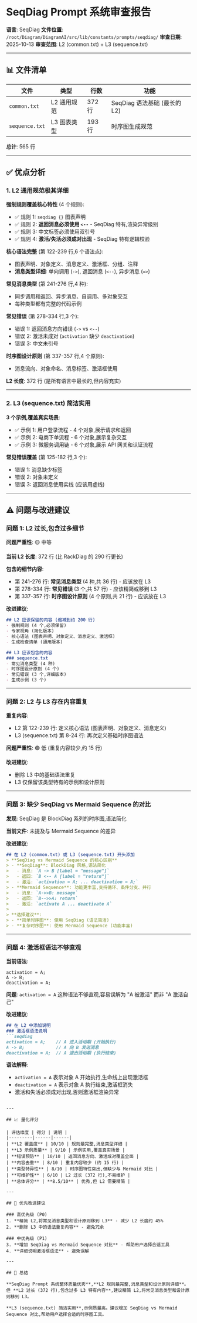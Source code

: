 # SeqDiag Prompt 系统审查报告

**语言**: SeqDiag
**文件位置**: `/root/Diagram/DiagramAI/src/lib/constants/prompts/seqdiag/`
**审查日期**: 2025-10-13
**审查范围**: L2 (common.txt) + L3 (sequence.txt)

---

## 📊 文件清单

| 文件 | 类型 | 行数 | 功能 |
|------|------|------|------|
| `common.txt` | L2 通用规范 | 372 行 | SeqDiag 语法基础 (最长的 L2) |
| `sequence.txt` | L3 图表类型 | 193 行 | 时序图生成规范 |

**总计**: 565 行

---

## ✅ 优点分析

### 1. L2 通用规范极其详细

**强制规则覆盖核心特性** (4 个规则):
- ✅ 规则 1: `seqdiag {}` 图表声明
- ✅ 规则 2: **返回消息必须使用 `<--`** - SeqDiag 特有,渲染异常级别
- ✅ 规则 3: 中文标签必须使用双引号
- ✅ 规则 4: **激活/失活必须成对出现** - SeqDiag 特有逻辑校验

**核心语法完整** (第 122-239 行,6 个语法点):
- 图表声明、对象定义、消息定义、激活框、分组、注释
- **消息类型详细**: 单向调用 (`->`), 返回消息 (`<--`), 异步消息 (`=>`)

**常见消息类型** (第 241-276 行,4 种):
- 同步调用和返回、异步消息、自调用、多对象交互
- 每种类型都有完整的代码示例

**常见错误** (第 278-334 行,3 个):
- 错误 1: 返回消息方向错误 (`->` vs `<--`)
- 错误 2: 激活未成对 (`activation` 缺少 `deactivation`)
- 错误 3: 中文未引号

**时序图设计原则** (第 337-357 行,4 个原则):
- 消息流向、对象命名、消息标签、激活框使用

**L2 长度**: 372 行 (是所有语言中最长的,但内容充实)

---

### 2. L3 (sequence.txt) 简洁实用

**3 个示例,覆盖真实场景**:
- ✅ 示例 1: 用户登录流程 - 4 个对象,展示请求和返回
- ✅ 示例 2: 电商下单流程 - 6 个对象,展示复杂交互
- ✅ 示例 3: 微服务调用链 - 6 个对象,展示 API 网关和认证流程

**常见错误覆盖** (第 125-182 行,3 个):
- 错误 1: 消息缺少标签
- 错误 2: 对象未定义
- 错误 3: 返回消息使用实线 (应该用虚线)

---

## ⚠️ 问题与改进建议

### 问题 1: L2 过长,包含过多细节

**问题严重性**: 🟡 中等

**当前 L2 长度**: 372 行 (比 RackDiag 的 290 行更长)

**包含的细节内容**:
- 第 241-276 行: **常见消息类型** (4 种,共 36 行) - 应该放在 L3
- 第 278-334 行: **常见错误** (3 个,共 57 行) - 应该精简或移到 L3
- 第 337-357 行: **时序图设计原则** (4 个原则,共 21 行) - 应该放在 L3

**改进建议**:
```markdown
## L2 应该保留的内容 (缩减到约 200 行)
- 强制规则 (4 个,必须保留)
- 专家视角 (简化版本)
- 核心语法 (图表声明、对象定义、消息定义、激活框)
- 生成检查清单 (通用版本)

## L3 应该包含的内容
### sequence.txt
- 常见消息类型 (4 种)
- 时序图设计原则 (4 个)
- 常见错误 (3 个,详细版本)
- 生成示例 (3 个)
```

---

### 问题 2: L2 与 L3 存在内容重复

**重复内容**:
- L2 第 122-239 行: 定义核心语法 (图表声明、对象定义、消息定义)
- L3 (sequence.txt) 第 8-24 行: 再次定义基础时序图语法

**问题严重性**: 🟢 低 (重复内容较少,约 15 行)

**改进建议**:
- 删除 L3 中的基础语法重复
- L3 仅保留该类型特有的示例和设计原则

---

### 问题 3: 缺少 SeqDiag vs Mermaid Sequence 的对比

**发现**: SeqDiag 是 BlockDiag 系列的时序图,语法简化

**当前文件**: 未提及与 Mermaid Sequence 的差异

**改进建议**:
```markdown
## 在 L2 (common.txt) 或 L3 (sequence.txt) 开头添加
> **SeqDiag vs Mermaid Sequence 的核心区别**
> - **SeqDiag**: BlockDiag 风格,语法简化
>   - 消息: `A -> B [label = "message"]`
>   - 返回: `B <-- A [label = "return"]`
>   - 激活: `activation = A; ... deactivation = A;`
> - **Mermaid Sequence**: 功能更丰富,支持循环、条件分支、并行
>   - 消息: `A->>B: message`
>   - 返回: `B-->>A: return`
>   - 激活: `activate A ... deactivate A`
>
> **选择建议**:
> - **简单时序图**: 使用 SeqDiag (语法简洁)
> - **复杂时序图**: 使用 Mermaid Sequence (功能丰富)
```

---

### 问题 4: 激活框语法不够直观

**当前语法**:
```seqdiag
activation = A;
A -> B;
deactivation = A;
```

**问题**: `activation = A` 这种语法不够直观,容易误解为 "A 被激活" 而非 "A 激活自己"

**改进建议**:
```markdown
## 在 L2 中添加说明
### 激活框语法说明
```seqdiag
activation = A;    // A 进入活动期 (开始执行)
A -> B;            // A 向 B 发送消息
deactivation = A;  // A 退出活动期 (执行结束)
```

**语法解释**:
- `activation = A` 表示对象 A 开始执行,生命线上出现激活框
- `deactivation = A` 表示对象 A 执行结束,激活框消失
- 激活和失活必须成对出现,否则激活框渲染异常
```

---

## 📈 量化评分

| 评估维度 | 得分 | 说明 |
|---------|------|------|
| **L2 覆盖度** | 10/10 | 规则最完整,消息类型详细 |
| **L3 示例质量** | 9/10 | 示例实用,覆盖真实场景 |
| **错误预防** | 10/10 | 返回消息方向、激活成对覆盖全面 |
| **内容去重** | 8/10 | 重复内容较少 (约 15 行) |
| **类型特异性** | 8/10 | 时序图特性突出,但缺少与 Mermaid 对比 |
| **可维护性** | 6/10 | L2 过长 (372 行),不易维护 |
| **总体评分** | **8.5/10** | 优秀,但 L2 需要精简 |

---

## 🎯 优先改进建议

### 高优先级 (P0)
1. **精简 L2,将常见消息类型和设计原则移到 L3** - 减少 L2 长度约 45%
2. **删除 L3 中的语法重复内容** - 避免冗余

### 中优先级 (P1)
3. **增加 SeqDiag vs Mermaid Sequence 对比** - 帮助用户选择合适工具
4. **详细说明激活框语法** - 避免误解

---

## 📝 总结

**SeqDiag Prompt 系统整体质量优秀**,**L2 规则最完整,消息类型和设计原则详细**。但 **L2 过长 (372 行),包含过多 L3 特有内容**,建议精简 L2,将常见消息类型和设计原则移到 L3。

**L3 (sequence.txt) 简洁实用**,示例质量高。建议增加 SeqDiag vs Mermaid Sequence 对比,帮助用户选择合适的时序图工具。

